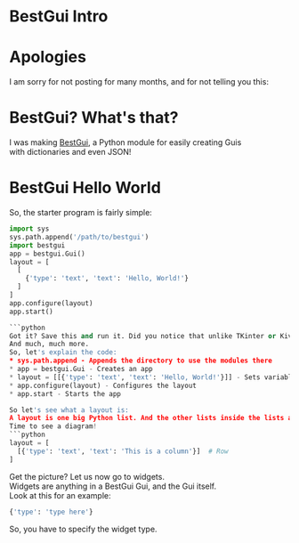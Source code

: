 # BestGui Intro
# Apologies
I am sorry for not posting for many months, and for not telling you this:  
# BestGui? What's that?
I was making [BestGui](https://github.com/zachyboy12/bestgui), a Python module for easily creating Guis  
with dictionaries and even JSON! 
# BestGui Hello World
So, the starter program is fairly simple:  
```python
import sys
sys.path.append('/path/to/bestgui')
import bestgui
app = bestgui.Gui()
layout = [
  [
    {'type': 'text', 'text': 'Hello, World!'}
  ]
]
app.configure(layout)
app.start()

```python
Got it? Save this and run it. Did you notice that unlike TKinter or Kivy or PyQt, you can highlight it?  
And much, much more.  
So, let's explain the code:  
* sys.path.append - Appends the directory to use the modules there
* app = bestgui.Gui - Creates an app
* layout = [[{'type': 'text', 'text': 'Hello, World!'}]] - Sets variable ```layout``` to a layout (I will explain what a layout is later).
* app.configure(layout) - Configures the layout
* app.start - Starts the app

So let's see what a layout is:  
A layout is one big Python list. And the other lists inside the lists are rows, and inside those rows are widgets.  
Time to see a diagram!  
```python
layout = [
  [{'type': 'text', 'text': 'This is a column'}]  # Row
]
```  
Get the picture? Let us now go to widgets.  
Widgets are anything in a BestGui Gui, and the Gui itself.  
Look at this for an example:  
```python
{'type': 'type here'}
```  
So, you have to specify the widget type.  
